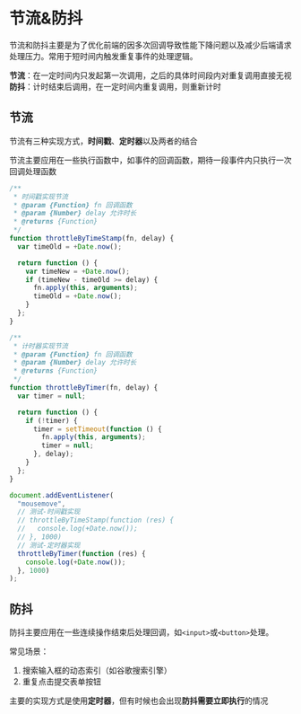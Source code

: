 # 节流&防抖

节流和防抖主要是为了优化前端的因多次回调导致性能下降问题以及减少后端请求处理压力。常用于短时间内触发重复事件的处理逻辑。

**节流**：在一定时间内只发起第一次调用，之后的具体时间段内对重复调用直接无视
**防抖**：计时结束后调用，在一定时间内重复调用，则重新计时

## 节流

节流有三种实现方式，**时间戳**、**定时器**以及两者的结合

节流主要应用在一些执行函数中，如事件的回调函数，期待一段事件内只执行一次回调处理函数

```js
/**
 * 时间戳实现节流
 * @param {Function} fn 回调函数
 * @param {Number} delay 允许时长
 * @returns {Function} 
 */
function throttleByTimeStamp(fn, delay) {
  var timeOld = +Date.now();

  return function () {
    var timeNew = +Date.now();
    if (timeNew - timeOld >= delay) {
      fn.apply(this, arguments);
      timeOld = +Date.now();
    }
  };
}

/**
 * 计时器实现节流
 * @param {Function} fn 回调函数
 * @param {Number} delay 允许时长
 * @returns {Function}
 */
function throttleByTimer(fn, delay) {
  var timer = null;

  return function () {
    if (!timer) {
      timer = setTimeout(function () {
        fn.apply(this, arguments);
        timer = null;
      }, delay);
    }
  };
}

document.addEventListener(
  "mousemove",
  // 测试-时间戳实现
  // throttleByTimeStamp(function (res) {
  //   console.log(+Date.now());
  // }, 1000)
  // 测试-定时器实现
  throttleByTimer(function (res) {
    console.log(+Date.now());
  }, 1000)
);
```

## 防抖

防抖主要应用在一些连续操作结束后处理回调，如`<input>`或`<button>`处理。

常见场景：

1. 搜索输入框的动态索引（如谷歌搜索引擎）
2. 重复点击提交表单按钮

主要的实现方式是使用**定时器**，但有时候也会出现**防抖需要立即执行**的情况

```js
```
